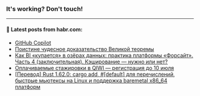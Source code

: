 ### It's working? Don't touch!

---
<!--
#### 🛠️ Technical stack:

![C++](https://img.shields.io/badge/C++-informational?logo=c%2B%2B&style=flat&logoColor=white&color=9C033A)
![Java](https://img.shields.io/badge/Java-informational?logo=java&style=flat&logoColor=white&color=007396)
![Kotlin](https://img.shields.io/badge/Kotlin-informational?logo=Kotlin&style=flat&logoColor=white&color=0095D5)
![JS](https://img.shields.io/badge/JS-informational?logo=javaScript&style=flat&logoColor=black&color=F7Df1E) <br>
![HTML5](https://img.shields.io/badge/HTML5-informational?logo=html5&style=flat&logoColor=white&color=E34F26)
![CSS3](https://img.shields.io/badge/CSS3-informational?logo=css3&style=flat&logoColor=white&color=157286)
![Sass](https://img.shields.io/badge/Saas-informational?logo=sass&style=flat&logoColor=white&color=hotpink)
![PHP](https://img.shields.io/badge/PHP-informational?logo=php&style=flat&logoColor=white&color=777BB4) <br>
![WebPAck](https://img.shields.io/badge/WebPack-informational?logo=webPack&style=flat&logoColor=white&color=FF6F00)
![Bootstrap](https://img.shields.io/badge/Bootstrap-informational?logo=Bootstrap&style=flat&logoColor=white&color=7952B3)
![MySQL](https://img.shields.io/badge/MySQL-informational?logo=MySQL&style=flat&logoColor=white&color=00f) <br>
![NodeJS](https://img.shields.io/badge/NodeJS-informational?logo=node.js&style=flat&logoColor=white&color=43853D)
![Spring](https://img.shields.io/badge/Spring-informational?logo=Spring&style=flat&logoColor=white&color=0A9EDC)
![Angular](https://img.shields.io/badge/Vue-informational?logo=vue.js&style=flat&logoColor=white&color=red)
![Git](https://img.shields.io/badge/Git-informational?logo=git&style=flat&logoColor=white&color=darkorange)

___
-->

#### 💬 Latest posts from habr.com:

<!-- BLOG-POST-LIST:START -->
- [GitHub Copilot](https://habr.com/ru/post/674658/?utm_source=habrahabr&utm_medium=rss&utm_campaign=674658)
- [Поистине чудесное доказательство Великой теоремы](https://habr.com/ru/post/674636/?utm_source=habrahabr&utm_medium=rss&utm_campaign=674636)
- [Как BI «купается» в озёрах данных: практика платформы «Форсайт». Часть 4 &lpar;заключительная&rpar;. Кэширование — нужно или нет?](https://habr.com/ru/post/674462/?utm_source=habrahabr&utm_medium=rss&utm_campaign=674462)
- [Оплачиваемые стажировки в QIWI — регистрация до 10 июля](https://habr.com/ru/post/674618/?utm_source=habrahabr&utm_medium=rss&utm_campaign=674618)
- [[Перевод] Rust 1.62.0: cargo add, #[default] для перечислений, быстрые мьютексы на Linux и поддержка baremetal x86_64 платформ](https://habr.com/ru/post/674614/?utm_source=habrahabr&utm_medium=rss&utm_campaign=674614)
<!-- BLOG-POST-LIST:END -->

